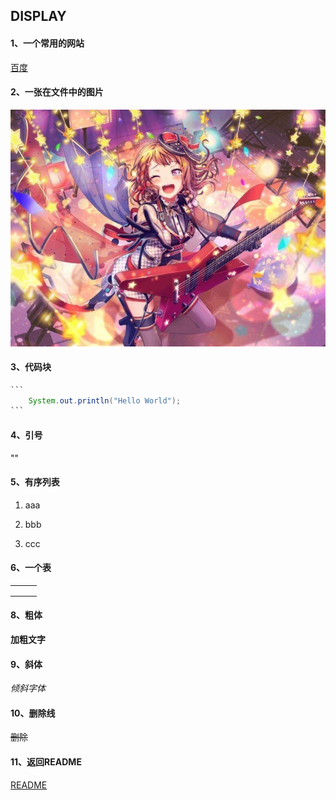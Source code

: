 ## DISPLAY

#### 1、一个常用的网站

[百度](www.baidu.com)

#### 2、一张在文件中的图片

![ksm](.\image\ksm.jpg)



#### 3、代码块

```java
​```
   	System.out.println("Hello World");
​```
```

#### 4、引号

\""

#### 5、有序列表

1. aaa

2. bbb

3. ccc

#### 6、一个表

|      |      |      |
| ---- | ---- | ---- |
|      |      |      |
|      |      |      |
|      |      |      |

#### 8、粗体

**加粗文字**

#### 9、斜体

*倾斜字体*

#### 10、删除线

~~删除~~

#### 11、返回README

[README](.\README.md)